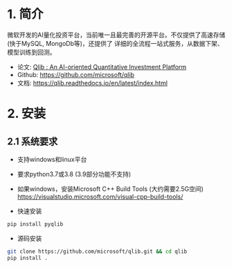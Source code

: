 # 1. 简介
微软开发的AI量化投资平台，当前唯一且最完善的开源平台。不仅提供了高速存储(快于MySQL, MongoDb等)，还提供了
详细的全流程一站式服务，从数据下架、模型训练到回测。

- 论文: [Qlib : An AI-oriented Quantitative Investment Platform](https://arxiv.org/pdf/2009.11189.pdf)   
- Github:  https://github.com/microsoft/qlib
- 文档: https://qlib.readthedocs.io/en/latest/index.html

# 2. 安装
## 2.1 系统要求
- 支持windows和linux平台
- 要求python3.7或3.8 (3.9部分功能不支持)
- 如果windows，安装Microsoft C++ Build Tools (大约需要2.5G空间)    
  https://visualstudio.microsoft.com/visual-cpp-build-tools/      


- 快速安装
``` sh
pip install pyqlib
```

- 源码安装
``` sh
git clone https://github.com/microsoft/qlib.git && cd qlib
pip install .
```